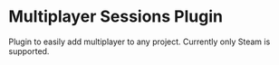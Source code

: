 # Multiplayer Sessions Plugin

Plugin to easily add multiplayer to any project. Currently only Steam is supported.
